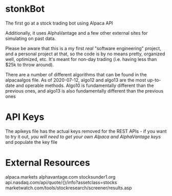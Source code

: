 # stonkBot
The first go at a stock trading bot using Alpaca API

Additionally, it uses AlphaVantage and a few other external sites for simulating on past data.

Please be aware that this is a my first _real_ "software engineering" project, and a personal project at that, so the code is by no means pretty, organized well, optimized, etc. It's meant for non-day trading (i.e. having less than $25k to throw around).

There are a number of different algorithms that can be found in the alpacaalgos file. As of 2020-07-12, algo12 and algo13 are the most up-to-date and operable methods. Algo10 is fundamentally different than the previous ones, and algo13 is also fundamentally different than the previous ones



# API Keys
The apikeys file has the actual keys removed for the REST APIs - if you want to try it out, *you will need to get your own Alpaca and AlphaVantage keys* and populate the key file



# External Resources
alpaca.markets
alphavantage.com
stocksunder1.org
api.nasdaq.com/api/quote/{}/info?assetclass=stocks
marketwatch.com/tools/stockresearch/screener/results.asp